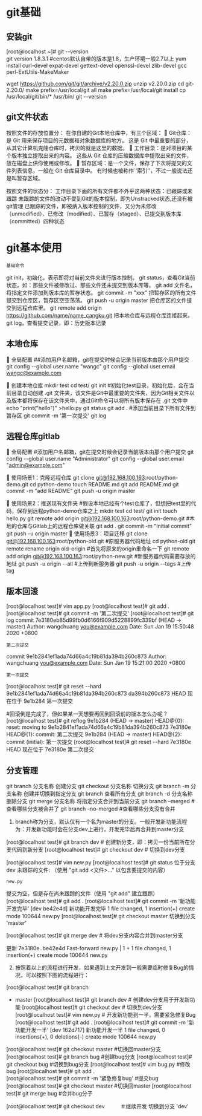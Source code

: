 # git基础
## 安装git
[root@localhost ~]# git --version   
git version 1.8.3.1   #centos默认自带的版本是1.8，生产环境一般2.7以上
yum install curl-devel expat-devel gettext-devel openssl-devel zlib-devel gcc perl-ExtUtils-MakeMaker

wget https://github.com/git/git/archive/v2.20.0.zip
unzip v2.20.0.zip
cd git-2.20.0/
make prefix=/usr/local/git all
make prefix=/usr/local/git install
cp /usr/local/git/bin/* /usr/bin/
git --version
## git文件状态
按照文件的存放位置分：
在你自建的Git本地仓库中，有三个区域：
	Git仓库：是 Git 用来保存项目的元数据和对象数据库的地方。 这是 Git 中最重要的部分，从其它计算机克隆仓库时，拷贝的就是这里的数据。
	工作目录：是对项目的某个版本独立提取出来的内容。 这些从 Git 仓库的压缩数据库中提取出来的文件，放在磁盘上供你使用或修改。
	暂存区域：是一个文件，保存了下次将提交的文件列表信息，一般在 Git 仓库目录中。 有时候也被称作`‘索引’'，不过一般说法还是叫暂存区域。

按照文件的状态分：
工作目录下面的所有文件都不外乎这两种状态：已跟踪或未跟踪
未跟踪的文件的改动不受到Git的版本控制，即为Unstracked状态,还没有被git管理
已跟踪的文件，即被纳入版本控制的文件，又分为未修改（unmodified）、已修改（modified）、已暂存（staged）、已提交到版本库（committed）四种状态

 




# git基本使用
 	基础命令
git init，初始化，表示即将对当前文件夹进行版本控制。
git status，查看Git当前状态，如：那些文件被修改过、那些文件还未提交到版本库等。
git add 文件名，将指定文件添加到版本库的暂存状态。
git commit -m "xxx" 把暂存区的所有文件提交到仓库区，暂存区空空荡荡。
git push -u origin master 把仓库区的文件提交到远程仓库里。
git remote add origin https://github.com/name/name_cangku.git 把本地仓库与远程仓库连接起来。
git log，查看提交记录，即：历史版本记录


## 本地仓库

	全局配置
##添加用户名邮箱，git在提交时候会记录当前版本由那个用户提交
git config --global user.name "wangc"
git config --global user.email wangc@example.com

	创建本地仓库
mkdir test
cd test/
git init #初始化test目录，初始化后，会在当前目录自动创建 .git 文件夹，该文件是Git中最重要的文件夹，因为Git相关文件以及版本都将保存在该文件夹中，通过Git命令可以将所有版本保存在 .git 文件中
echo "print("hello")" >hello.py
git status
git add .   #添加当前目录下所有文件到暂存区
git commit -m '第一次提交' 
git log

##	远程仓库gitlab
	全局配置
#添加用户名邮箱，git在提交时候会记录当前版本由那个用户提交
git config --global user.name "Administrator"
git config --global user.email "admin@example.com"

	使用场景1：克隆远程仓库
git clone git@192.168.100.163:root/python-demo.git
cd python-demo
touch README.md
git add README.md
git commit -m "add README"
git push -u origin master


	使用场景2：推送现有文件夹
#假设本地已经有个test仓库了，但想把test里的代码，保存到远程python-demo仓库之上
mkdir test
cd test/
git init
touch hello.py
git remote add origin git@192.168.100.163:root/python-demo.git  #本地的仓库与Gitlab上的远程仓库做关联
git add .
git commit -m "Initial commit"
git push -u origin master
	使用场景3：项目迁移
git clone git@192.168.100.163:root/python-old.git    #原服务器代码地址
cd python-old
git remote rename origin old-origin   #首先将原来的origin重命名一下
git remote add origin git@192.168.100.163:root/python-new.git  #新服务器代码需要存放的地址
git push -u origin --all #上传到新服务器
git push -u origin --tags #上传tag



## 版本回滚
[root@localhost test]# vim app.py
[root@localhost test]# git add .
[root@localhost test]# git commit -m '第二次提交'
[root@localhost test]# git log
commit 7e3180eb85d99fb0d6166f909d5228899fc339bf (HEAD -> master)
Author: wangchuang <you@example.com>
Date:   Sun Jan 19 15:50:48 2020 +0800

    第二次提交

commit 9e1b2841ef1ada74d66a4c19b81da394b260c873
Author: wangchuang <you@example.com>
Date:   Sun Jan 19 15:21:00 2020 +0800

    第一次提交

[root@localhost test]# git reset --hard 9e1b2841ef1ada74d66a4c19b81da394b260c873
da394b260c873
HEAD 现在位于 9e1b284 第一次提交

#回滚倒是完成了，但如果某一天想要再回到回滚前的版本怎么办呢？
[root@localhost test]# git reflog
9e1b284 (HEAD -> master) HEAD@{0}: reset: moving to 9e1b2841ef1ada74d66a4c19b81da394b260c873
7e3180e HEAD@{1}: commit: 第二次提交
9e1b284 (HEAD -> master) HEAD@{2}: commit (initial): 第一次提交
[root@localhost test]# git reset --hard 7e3180e
HEAD 现在位于 7e3180e 第二次提交

##	分支管理
git branch 分支名称             创建分支
git checkout 分支名称          切换分支
git branch -m 分支名称        创建并切换到指定分支
git branch                          查看所有分支
git branch -d 分支名称         删除分支
git merge 分支名称              将指定分支合并到当前分支
git branch –merged   #查看哪些分支被合并了
git branch –no-merged #查看哪些分支没有合并

1)	branch称为分支，默认仅有一个名为master的分支。一般开发新功能流程为：开发新功能时会在分支dev上进行，开发完毕后再合并到master分支

[root@localhost test]# git branch dev  # 创建新分支，即：拷贝一份当前所在分支代码到新分支
[root@localhost test]# git checkout dev  # 切换到dev分支

[root@localhost test]# vim new.py
[root@localhost test]# git status
位于分支 dev
未跟踪的文件:
  （使用 "git add <文件>..." 以包含要提交的内容）

	new.py

提交为空，但是存在尚未跟踪的文件（使用 "git add" 建立跟踪）
[root@localhost test]# git add .
[root@localhost test]# git commit -m '新功能开发完毕'
[dev be42e4d] 新功能开发完毕
 1 file changed, 1 insertion(+)
 create mode 100644 new.py
[root@localhost test]# git checkout master
切换到分支 'master'

[root@localhost test]# git merge dev    # 将dev分支内容合并到master分支

更新 7e3180e..be42e4d
Fast-forward
 new.py | 1 +
 1 file changed, 1 insertion(+)
 create mode 100644 new.py

2)	按照着以上的流程进行开发，如果遇到上文开发到一般需要临时修复Bug的情况，可以按照下图的流程进行：

[root@localhost test]# git branch
* master
[root@localhost test]# git branch dev   # 创建dev分支用于开发新功能
[root@localhost test]# git checkout dev   # 切换到dev分支
 [root@localhost test]# vim new.py   # 开发新功能到一半，需要紧急修复Bug
 [root@localhost test]# git add .
[root@localhost test]#  git commit -m '新功能开发一半' 
[dev 162d717] 新功能开发一半
 1 file changed, 0 insertions(+), 0 deletions(-)
 create mode 100644 new.py

[root@localhost test]# git checkout master  #切换回master分支
 [root@localhost test]# git branch bug      #创建bug分支
[root@localhost test]# git checkout bug     #切换到bug分支
[root@localhost test]# vim bug.py       #修改bug
[root@localhost test]# git add .       
[root@localhost test]# git commit -m '紧急修复bug'       #提交bug
 [root@localhost test]# git checkout master     #切换回master
[root@localhost test]# git merge bug     #合并bug分子

[root@localhost test]# git checkout dev　　　＃继续开发
切换到分支 'dev'





